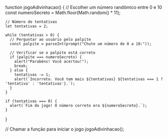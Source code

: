 function jogoAdivinhacao() {
    // Escolher um número randômico entre 0 e 10
    const numeroSecreto = Math.floor(Math.random() * 11);
  
    // Número de tentativas
    let tentativas = 2;
  
    while (tentativas > 0) {
      // Perguntar ao usuário pelo palpite
      const palpite = parseInt(prompt("Chute um número de 0 a 10:"));
  
      // Verificar se o palpite está correto
      if (palpite === numeroSecreto) {
        alert("Parabéns! Você acertou!");
        break;
      } else {
        tentativas -= 1;
        alert(`Incorreto. Você tem mais ${tentativas} ${tentativas === 1 ? 'tentativa' : 'tentativas'}.`);
      }
    }
  
    if (tentativas === 0) {
      alert(`Fim do jogo! O número correto era ${numeroSecreto}.`);
    }
  }
  
  // Chamar a função para iniciar o jogo
  jogoAdivinhacao();

  

